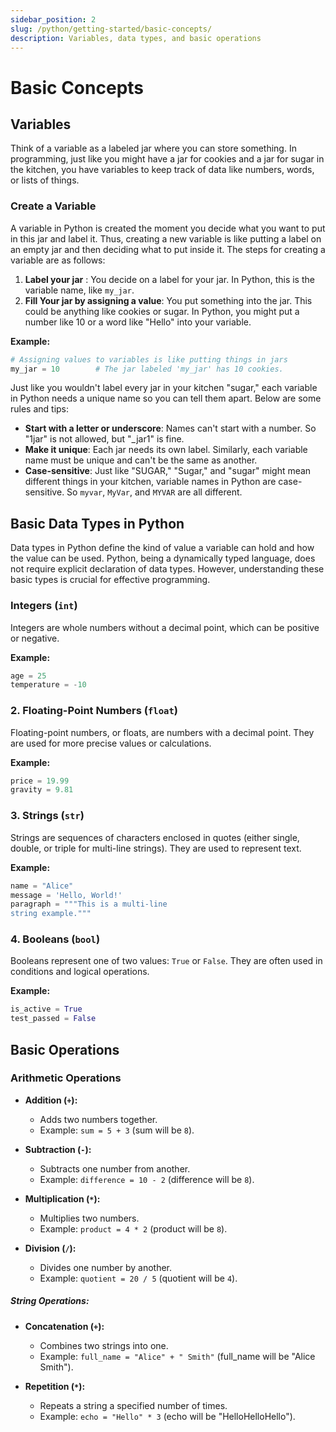 ```yaml
---
sidebar_position: 2
slug: /python/getting-started/basic-concepts/
description: Variables, data types, and basic operations
---
```


# Basic Concepts


## Variables

Think of a variable as a labeled jar where you can store something. In programming, just like you might have a jar for cookies and a jar for sugar in the kitchen, you have variables to keep track of data like numbers, words, or lists of things.

### Create a Variable

A variable in Python is created the moment you decide what you want to put in this jar and label it. Thus, creating a new variable is like putting a label on an empty jar and then deciding what to put inside it. The steps for creating a variable are as follows:

1. **Label your jar** : You decide on a label for your jar. In Python, this is the variable name, like `my_jar`.
2. **Fill Your jar by assigning a value**: You put something into the jar. This could be anything like cookies or sugar. In Python, you might put a number like 10 or a word like "Hello" into your variable.

**Example:**

```python
# Assigning values to variables is like putting things in jars
my_jar = 10        # The jar labeled 'my_jar' has 10 cookies.
```

Just like you wouldn't label every jar in your kitchen "sugar," each variable in Python needs a unique name so you can tell them apart. Below are some rules and tips:
- **Start with a letter or underscore**: Names can't start with a number. So "1jar" is not allowed, but "_jar1" is fine.
- **Make it unique**: Each jar needs its own label. Similarly, each variable name must be unique and can't be the same as another.
- **Case-sensitive**: Just like "SUGAR," "Sugar," and "sugar" might mean different things in your kitchen, variable names in Python are case-sensitive. So `myvar`, `MyVar`, and `MYVAR` are all different.

## Basic Data Types in Python

Data types in Python define the kind of value a variable can hold and how the value can be used. Python, being a dynamically typed language, does not require explicit declaration of data types. However, understanding these basic types is crucial for effective programming.

### Integers (`int`)

Integers are whole numbers without a decimal point, which can be positive or negative.

**Example:**
```python
age = 25
temperature = -10
```

### 2. Floating-Point Numbers (`float`)

Floating-point numbers, or floats, are numbers with a decimal point. They are used for more precise values or calculations.

**Example:**
```python
price = 19.99
gravity = 9.81
```

### 3. Strings (`str`)

Strings are sequences of characters enclosed in quotes (either single, double, or triple for multi-line strings). They are used to represent text.

**Example:**
```python
name = "Alice"
message = 'Hello, World!'
paragraph = """This is a multi-line
string example."""
```

### 4. Booleans (`bool`)

Booleans represent one of two values: `True` or `False`. They are often used in conditions and logical operations.

**Example:**
```python
is_active = True
test_passed = False
```

## Basic Operations

### Arithmetic Operations

- **Addition (`+`):**
  - Adds two numbers together.
  - Example: `sum = 5 + 3` (sum will be `8`).

- **Subtraction (`-`):**
  - Subtracts one number from another.
  - Example: `difference = 10 - 2` (difference will be `8`).

- **Multiplication (`*`):**
  - Multiplies two numbers.
  - Example: `product = 4 * 2` (product will be `8`).

- **Division (`/`):**
  - Divides one number by another.
  - Example: `quotient = 20 / 5` (quotient will be `4`).

##### String Operations:

- **Concatenation (`+`):**
  - Combines two strings into one.
  - Example: `full_name = "Alice" + " Smith"` (full_name will be "Alice Smith").

- **Repetition (`*`):**
  - Repeats a string a specified number of times.
  - Example: `echo = "Hello" * 3` (echo will be "HelloHelloHello").
